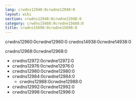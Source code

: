 ```yaml
---
lang: crwdns12940:0crwdne12940:0
layout: wiki
section: crwdns12948:0crwdne12948:0
category: crwdns15688:0crwdne15688:0
title: crwdns15690:0crwdne15690:0
---
```


crwdns12960:0crwdne12960:0 crwdns14938:0crwdne14938:0

crwdns12968:0crwdne12968:0
- crwdns12972:0crwdne12972:0
- crwdns12976:0crwdne12976:0
- crwdns12980:0crwdne12980:0
- crwdns12984:0crwdne12984:0
  - crwdns12988:0crwdne12988:0
- crwdns12992:0crwdne12992:0
- crwdns12996:0crwdne12996:0
